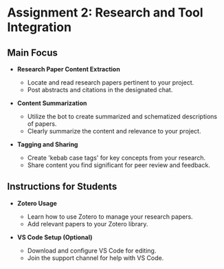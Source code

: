 # Assignment 2: Research and Tool Integration


## Main Focus
- **Research Paper Content Extraction**
  - Locate and read research papers pertinent to your project.
  - Post abstracts and citations in the designated chat.

- **Content Summarization**
  - Utilize the bot to create summarized and schematized descriptions of papers.
  - Clearly summarize the content and relevance to your project.

- **Tagging and Sharing**
  - Create 'kebab case tags' for key concepts from your research.
  - Share content you find significant for peer review and feedback.

## Instructions for Students
- **Zotero Usage**
  - Learn how to use Zotero to manage your research papers.
  - Add relevant papers to your Zotero library.

- **VS Code Setup (Optional)**
  - Download and configure VS Code for editing.
  - Join the support channel for help with VS Code.
